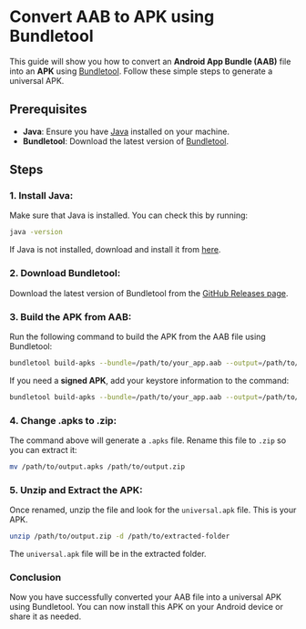 
# Convert AAB to APK using Bundletool

This guide will show you how to convert an **Android App Bundle (AAB)** file into an **APK** using [Bundletool](https://developer.android.com/studio/command-line/bundletool). Follow these simple steps to generate a universal APK.

## Prerequisites
- **Java**: Ensure you have [Java](https://www.java.com/en/download/) installed on your machine.
- **Bundletool**: Download the latest version of [Bundletool](https://github.com/google/bundletool/releases).

## Steps

### 1. **Install Java**:
   Make sure that Java is installed. You can check this by running:
   ```bash
   java -version
   ```
   If Java is not installed, download and install it from [here](https://www.java.com/en/download/).

### 2. **Download Bundletool**:
   Download the latest version of Bundletool from the [GitHub Releases page](https://github.com/google/bundletool/releases).

### 3. **Build the APK from AAB**:
   Run the following command to build the APK from the AAB file using Bundletool:
   ```bash
   bundletool build-apks --bundle=/path/to/your_app.aab --output=/path/to/output.apks --mode=universal
   ```

   If you need a **signed APK**, add your keystore information to the command:
   ```bash
   bundletool build-apks --bundle=/path/to/your_app.aab --output=/path/to/output.apks --mode=universal --ks=/path/to/keystore.jks --ks-key-alias=my-key-alias --ks-pass=pass:my-password
   ```

### 4. **Change .apks to .zip**:
   The command above will generate a `.apks` file. Rename this file to `.zip` so you can extract it:
   ```bash
   mv /path/to/output.apks /path/to/output.zip
   ```

### 5. **Unzip and Extract the APK**:
   Once renamed, unzip the file and look for the `universal.apk` file. This is your APK.
   ```bash
   unzip /path/to/output.zip -d /path/to/extracted-folder
   ```

   The `universal.apk` file will be in the extracted folder.

### Conclusion
Now you have successfully converted your AAB file into a universal APK using Bundletool. You can now install this APK on your Android device or share it as needed.
